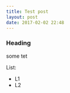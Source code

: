 ```yaml
---
title: Test post
layout: post
date: 2017-02-02 22:48
---
```


### Heading

some tet

List:
- L1
- L2
